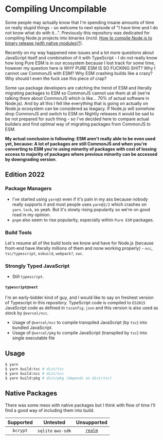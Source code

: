 # Compiling Uncompilable

Some people may actually know that I'm spending insane amounts of time on really stupid things - so welcome to next episode of "I have time and I do not know
what do with it...". Previously this repository was dedicated for compiling Node.js projects into binaries (incld.
[How to compile Node.js to binary release (with native modules)?](https://stackoverflow.com/questions/70662886/how-to-compile-node-js-to-binary-release-with-native-modules)).

Recently on my way happened new issues and a lot more questions about JavaScript itself and combination of it with TypeScript - I do not really know how long
Pure ESM is in our ecosystem because I lost track for some time, however my question here is WHY PURE ESM IS SO FUCKING SHIT? Why I cannot use CommonJS with
ESM? Why ESM crashing builds like a crazy? Why should I even the fuck use this piece of crap?

Some `npm` package developers are catching the trend of ESM and literally migrating packages to ESM so CommonJS cannot use them at all (we're talking there
about CommonJS which is like... 70% of actual software in Node.js). And by all this I fell like everything that is going on actually on Node.js ecosystem can be
considered as leagacy. If Node.js will somehow drop CommonJS and switch to ESM on Nightly releases it would be sad to be not prepared for such thing - so I've
decided here to compare actual builders and find optimal way of migrating packages from CommonJS to ESM.

**My actual conclusion is following: ESM aren't really able to be even used yet, because: A lot of packages are still CommonJS and when you're converting to ESM
you're using minority of packages with cost of lossing access to majority of packages where previous minority can be accessed by downgrading version**.

## Edition 2022

### Package Managers

-  I've started using `yarn@3` even if it's pain in my ass because nobody really supports it and most people uses `yarn@1/2` which crashes on `yarn.lock`, so
   yeah. But it's slowly rising popularity so we're on good road in my opinion.
-  `pnpm` also seem to rise popularity, especially within `Pure ESM` packages.

### Build Tools

Let's resume all of the build tools we know and have for Node.js (because front-end have literally millions of them and none working properly) - `ncc`,
`tsc/typescript`, `esbuild`, `webpack?`, `swc`.

### Strongly Typed JavaScript

-  Still `typescript`.

#### `typescript@next`

I'm an early-bidder kind of guy, and I would like to say on freshest version of Typescript in this repository. TypeScript code is compiled to `ES2015`
JavaScript code as defined in `tsconfig.json` and this version is also used as stock by `@vercel/ncc`.

-  Usage of `@vercel/ncc` to compile transpiled JavaScript (by `tsc`) into bundled JavaScript.
-  Usage of `@vercel/pkg` to compile JavaScript (transpiled by `tsc`) into single executable file

## Usage

```bash
$ yarn
$ yarn build:tsc # dist/tsc
$ yarn build:ncc # dist/ncc
$ yarn build:pkg # dist/pkg (depends on dist/tsc)
```

## Native Packages

There was some mess with native packages but I think with flow of time I'll find a good way of including them into build.

| Supported |      Untested      |                        Unsupported                        |
| :-------: | :----------------: | :-------------------------------------------------------: |
| `bcrypt`  | `sqlite` `aws-sdk` | [`realm`](https://github.com/keinsell/typecraft/issues/6) |
